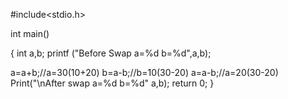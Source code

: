 #include<stdio.h>

 int main()

{
 int a,b;
printf ("Before Swap a=%d b=%d",a,b);

a=a+b;//a=30(10+20)
b=a-b;//b=10(30-20)
a=a-b;//a=20(30-20)
Print("\nAfter swap a=%d b=%d" a,b);
return 0;
}
